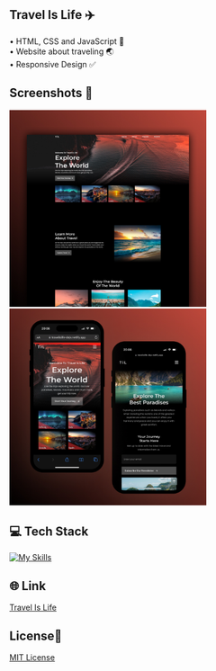 ## Travel Is Life ✈️
• HTML, CSS and JavaScript 📂 <br>
• Website about traveling 🌏<br>
• Responsive Design ✅

## Screenshots 📱
<img src="img/1 Travel Is Life.jpg" width="350"> <img src="img/2 Travel Is Life.jpg" width="350">

## 💻 Tech Stack
[![My Skills](https://skillicons.dev/icons?i=html,css,javascript)](https://skillicons.dev)

## 🌐 Link
<a href="https://travel-is-life.netlify.app/">Travel Is Life</a>

## License🔐
[MIT License](LICENSE)